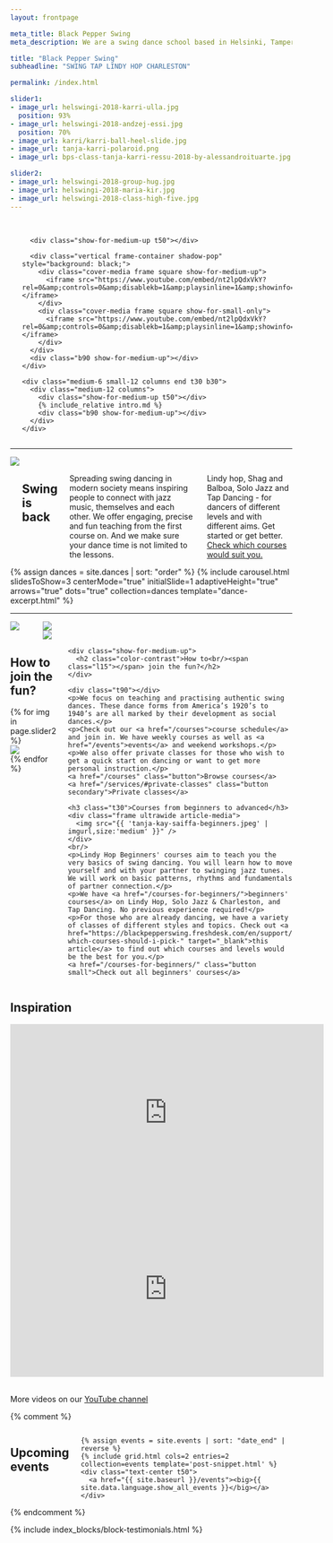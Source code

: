 ```yaml
---
layout: frontpage

meta_title: Black Pepper Swing
meta_description: We are a swing dance school based in Helsinki, Tampere and Jyväskylä, founded and run through passion for authentic swing dances. We teach, organize, social dance, perform and keep the dance floor busy.

title: "Black Pepper Swing"
subheadline: "SWING TAP LINDY HOP CHARLESTON"

permalink: /index.html

slider1:
- image_url: helswingi-2018-karri-ulla.jpg
  position: 93%
- image_url: helswingi-2018-andzej-essi.jpg
  position: 70%
- image_url: karri/karri-ball-heel-slide.jpg
- image_url: tanja-karri-polaroid.png
- image_url: bps-class-tanja-karri-ressu-2018-by-alessandroituarte.jpg

slider2:
- image_url: helswingi-2018-group-hug.jpg
- image_url: helswingi-2018-maria-kir.jpg
- image_url: helswingi-2018-class-high-five.jpg
---
```


<section class="hero-showcase row container width-max height-max align-items-center">
  <div class="show-for-medium-up medium-4 columns bg color-main"></div>
  <div class="show-for-small-only small-12 columns bg color-contrast"></div>
  <div class="row width-max align-items-center">
    <div class="medium-1 columns show-for-medium-up">&nbsp;</div>
    <div class="medium-5 small-12 columns aside t30 b30 pr5">
      <div class="show-for-small-only small-6 columns bg color-main"></div>

      <div class="show-for-medium-up t50"></div>

      <div class="vertical frame-container shadow-pop" style="background: black;">
        <div class="cover-media frame square show-for-medium-up">
          <iframe src="https://www.youtube.com/embed/nt2lpQdxVkY?rel=0&amp;controls=0&amp;disablekb=1&amp;playsinline=1&amp;showinfo=0&amp;version=3&amp;loop=1&amp;playlist=nt2lpQdxVkY&amp;autoplay=1&amp;enablejsapi=1"></iframe>
        </div>
        <div class="cover-media frame square show-for-small-only">
          <iframe src="https://www.youtube.com/embed/nt2lpQdxVkY?rel=0&amp;controls=0&amp;disablekb=1&amp;playsinline=1&amp;showinfo=0&amp;version=3&amp;loop=1&amp;playlist=nt2lpQdxVkY&amp;autoplay=1&amp;enablejsapi=1"></iframe>
        </div>
      </div>
      <div class="b90 show-for-medium-up"></div>
    </div>

    <div class="medium-6 small-12 columns end t30 b30">
      <div class="medium-12 columns">
        <div class="show-for-medium-up t50"></div>
        {% include_relative intro.md %}
        <div class="b90 show-for-medium-up"></div>
      </div>
    </div>
  </div>
</section>

<div class="show-for-medium-up t-90"></div>
<hr class="decor skew-left" />

<section class="row b30 align-items-end">
  <div class="large-6 medium-10 medium-centered columns aside pr20">
    <div class="frame landscape shadow-pop">
      <img src="{{ 'helswingi-2018-group-picture-tommi.jpg' | imgurl,size:'medium' }}" />
    </div>
    <div class="show-for-medium-up b30"></div>
  </div>
  <div class="large-6 medium-8 medium-centered columns end t20">
    <div class="show-for-large-up t90"></div>
    <h2 class="t10">Swing is <b>back</b></h2>
    <p>Spreading swing dancing in modern society means inspiring people to connect with jazz music, themselves and each other. We offer engaging, precise and fun teaching from the first course on. And we make sure your dance time is not limited to the lessons.</p>
    <p>Lindy hop, Shag and Balboa, Solo Jazz and Tap Dancing - for dancers of different levels and with different aims. Get started or get better. <a href="{{ site.baseurl }}/courses" class="">Check which courses would suit you.</a></p>
  </div>
</section>

<section class="row width-max">
  <div class="medium-12 columns slick-padded">
  {% assign dances = site.dances | sort: "order" %}
  {% include carousel.html slidesToShow=3 centerMode="true" initialSlide=1 adaptiveHeight="true" arrows="true" dots="true" collection=dances template="dance-excerpt.html" %}
  </div>
</section>

<div class="t90 b60"></div>

<hr class="decor skew-x underlay" />

<section class="row b30 t-30">
  <div class="show-for-medium-up medium-6 columns aside">
    <!-- TODO: fetch from slider2 -->
    <div class="frame square cover shadow-pop">
      <img src="{{ page.slider2[0].image_url | imgurl,size:'medium' }}" />
    </div>
    <br />
    <div class="row">
      <div class="medium-6 columns">
        <div class="frame portrait cover">
          <img src="{{ page.slider2[1].image_url | imgurl,size:'medium' }}" />
        </div>
      </div>
      <div class="medium-6 columns">
        <div class="frame portrait cover">
          <img src="{{ page.slider2[2].image_url | imgurl,size:'medium' }}" />
        </div>
      </div>
    </div>
  </div>
  <div class="medium-6 columns end">
    <div class="show-for-small-only width-medium align-center">
      <h2 class="color-contrast">How to<br/><span class="l15"></span> join the fun?</h2>
      <div class="slick-carousel frame-container square shadow-pop">
        {% for img in page.slider2 %}
        <div>
          <div class="frame square cover">
            <img src="{{ img.image_url | imgurl,size:'medium' }}" style="object-position: {{ img.position | default: "center" }}" />
          </div>
        </div>
        {% endfor %}
      </div>
    </div>

    <div class="show-for-medium-up">
      <h2 class="color-contrast">How to<br/><span class="l15"></span> join the fun?</h2>
    </div>

    <div class="t90"></div>
    <p>We focus on teaching and practising authentic swing dances. These dance forms from America’s 1920’s to 1940’s are all marked by their development as social dances.</p>
    <p>Check out our <a href="/courses">course schedule</a> and join in. We have weekly courses as well as <a href="/events">events</a> and weekend workshops.</p>
    <p>We also offer private classes for those who wish to get a quick start on dancing or want to get more personal instruction.</p>
    <a href="/courses" class="button">Browse courses</a>
    <a href="/services/#private-classes" class="button secondary">Private classes</a>

    <h3 class="t30">Courses from beginners to advanced</h3>
    <div class="frame ultrawide article-media">
      <img src="{{ 'tanja-kay-saiffa-beginners.jpeg' | imgurl,size:'medium' }}" />
    </div>
    <br/>
    <p>Lindy Hop Beginners' courses aim to teach you the very basics of swing dancing. You will learn how to move yourself and with your partner to swinging jazz tunes. We will work on basic patterns, rhythms and fundamentals of partner connection.</p>
    <p>We have <a href="/courses-for-beginners/">beginners' courses</a> on Lindy Hop, Solo Jazz & Charleston, and Tap Dancing. No previous experience required!</p>
    <p>For those who are already dancing, we have a variety of classes of different styles and topics. Check out <a href="https://blackpepperswing.freshdesk.com/en/support/solutions/articles/42000082224-which-courses-should-i-pick-" target="_blank">this article</a> to find out which courses and levels would be the best for you.</p>
    <a href="/courses-for-beginners/" class="button small">Check out all beginners' courses</a>
  </div>
</section>

<section class="b30">
  <h2 class="text-center">Inspiration</h2>
  <div class="row">
    <div class="columns medium-6 small-12">
      <div class="article-media">
      <iframe width="560" height="315" src="https://www.youtube.com/embed/vViI2Io_TeM" title="YouTube video player" frameborder="0" allow="accelerometer; autoplay; clipboard-write; encrypted-media; gyroscope; picture-in-picture" allowfullscreen></iframe>
      </div>
    </div>
    <div class="columns medium-6 small-12">
      <div class="article-media">
      <iframe width="560" height="315" src="https://www.youtube.com/embed/cbF358ml5dk" title="YouTube video player" frameborder="0" allow="accelerometer; autoplay; clipboard-write; encrypted-media; gyroscope; picture-in-picture" allowfullscreen></iframe>
      </div>
    </div>
  </div>
  <br/>
  <p class="text-center">More videos on our <a href="https://www.youtube.com/c/BlackPepperSwing">YouTube channel</a></p>
</section>

{% comment %}
<section class="row b30">
  <div class="medium-12 columns">
    <h2 class="text-center">Upcoming events</h2>

    {% assign events = site.events | sort: "date_end" | reverse %}
    {% include grid.html cols=2 entries=2 collection=events template='post-snippet.html' %}
    <div class="text-center t50">
      <a href="{{ site.baseurl }}/events"><big>{{ site.data.language.show_all_events }}</big></a>
    </div>
  </div>
</section>
{% endcomment %}

{% include index_blocks/block-testimonials.html %}
